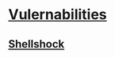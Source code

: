 # [Vulernabilities](../../../Shells/Linux/Bash/README.md#Vulernabilities)
## [Shellshock](../../../Shells/Linux/Bash/README.md#Shellshock)
